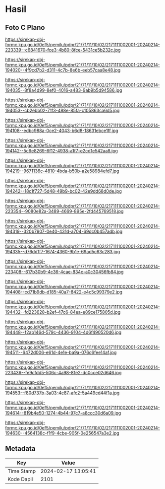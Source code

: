 # Hasil

## Foto C Plano

https://sirekap-obj-formc.kpu.go.id/0ef5/pemilu/pdpr/21/71/11/10/02/2171111002001-20240214-223339--c6841670-fce3-4b80-8fce-5431ce5b232c.jpg

https://sirekap-obj-formc.kpu.go.id/0ef5/pemilu/pdpr/21/71/11/10/02/2171111002001-20240214-194020--4f9cd7b2-d311-4c7b-8e6b-eeb57caa8e48.jpg

https://sirekap-obj-formc.kpu.go.id/0ef5/pemilu/pdpr/21/71/11/10/02/2171111002001-20240214-194035--8f8a4d99-8ef0-4016-a483-9ab9b5d94586.jpg

https://sirekap-obj-formc.kpu.go.id/0ef5/pemilu/pdpr/21/71/11/10/02/2171111002001-20240214-194053--cb2ebb02-71f3-488e-85fa-c105863ca6d5.jpg

https://sirekap-obj-formc.kpu.go.id/0ef5/pemilu/pdpr/21/71/11/10/02/2171111002001-20240214-194108--edbc988a-0ce2-4043-b6d8-18631ebce1ff.jpg

https://sirekap-obj-formc.kpu.go.id/0ef5/pemilu/pdpr/21/71/11/10/02/2171111002001-20240214-194142--5c6e8269-6f12-4938-a1f7-e2cd1e542aa8.jpg

https://sirekap-obj-formc.kpu.go.id/0ef5/pemilu/pdpr/21/71/11/10/02/2171111002001-20240214-194219--9671136c-4810-4bda-b50b-a2e58984efd7.jpg

https://sirekap-obj-formc.kpu.go.id/0ef5/pemilu/pdpr/21/71/11/10/02/2171111002001-20240214-194242--18c1f727-5d48-49b9-bc02-42e9dd68d0de.jpg

https://sirekap-obj-formc.kpu.go.id/0ef5/pemilu/pdpr/21/71/11/10/02/2171111002001-20240214-223354--9080e82a-3489-4669-895e-2fd445769518.jpg

https://sirekap-obj-formc.kpu.go.id/0ef5/pemilu/pdpr/21/71/11/10/02/2171111002001-20240214-194319--320b7907-0e40-431d-a704-69dc0b457adb.jpg

https://sirekap-obj-formc.kpu.go.id/0ef5/pemilu/pdpr/21/71/11/10/02/2171111002001-20240214-194335--d76dd1f7-1674-4360-9b1e-69ad5c63c283.jpg

https://sirekap-obj-formc.kpu.go.id/0ef5/pemilu/pdpr/21/71/11/10/02/2171111002001-20240214-223408--617b30b9-4c36-4cae-834c-a0c30456fb84.jpg

https://sirekap-obj-formc.kpu.go.id/0ef5/pemilu/pdpr/21/71/11/10/02/2171111002001-20240214-194408--cd71b9db-d185-40a7-8422-e4c5c99379e2.jpg

https://sirekap-obj-formc.kpu.go.id/0ef5/pemilu/pdpr/21/71/11/10/02/2171111002001-20240214-194432--fd223628-b2ef-47c6-84ea-e89ce175805d.jpg

https://sirekap-obj-formc.kpu.go.id/0ef5/pemilu/pdpr/21/71/11/10/02/2171111002001-20240214-194448--f2ab146d-579c-4436-9104-4d6f490520d6.jpg

https://sirekap-obj-formc.kpu.go.id/0ef5/pemilu/pdpr/21/71/11/10/02/2171111002001-20240214-194511--6472d006-e61d-4e1e-ba9a-076c6fee14af.jpg

https://sirekap-obj-formc.kpu.go.id/0ef5/pemilu/pdpr/21/71/11/10/02/2171111002001-20240214-223436--fe9cfdd5-506c-4a98-81e2-dc0cce02d646.jpg

https://sirekap-obj-formc.kpu.go.id/0ef5/pemilu/pdpr/21/71/11/10/02/2171111002001-20240214-194553--f80d737b-3a03-4c87-afc2-5a449cd44f1a.jpg

https://sirekap-obj-formc.kpu.go.id/0ef5/pemilu/pdpr/21/71/11/10/02/2171111002001-20240214-194614--819b4e50-1274-4b44-97c7-a8ccc30d6a09.jpg

https://sirekap-obj-formc.kpu.go.id/0ef5/pemilu/pdpr/21/71/11/10/02/2171111002001-20240214-194630--4564138c-f1f9-4cbe-905f-0e256547a3e2.jpg


## Metadata

| Key        | Value               |
| ---------- | ------------------- |
| Time Stamp | 2024-02-17 13:05:41 |
| Kode Dapil | 2101                |



